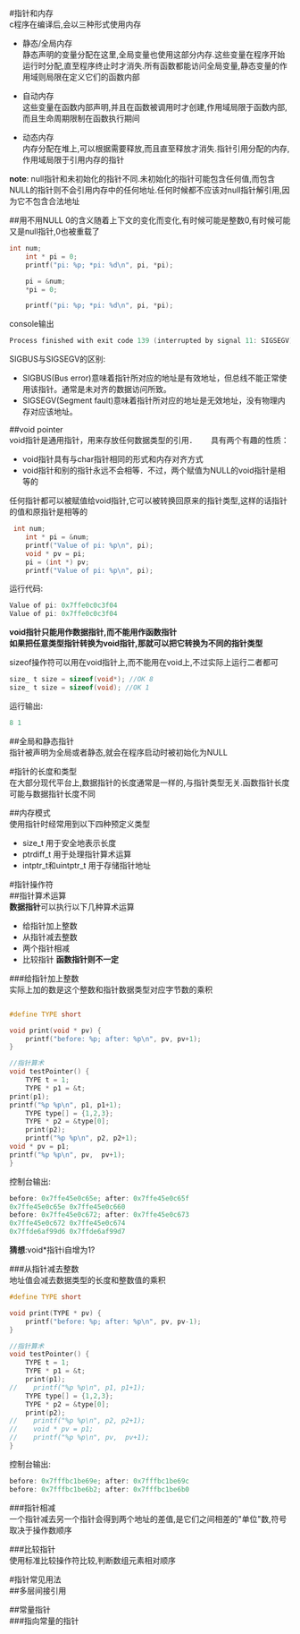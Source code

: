 #指针和内存  
c程序在编译后,会以三种形式使用内存  
+ 静态/全局内存  
静态声明的变量分配在这里,全局变量也使用这部分内存.这些变量在程序开始运行时分配,直至程序终止时才消失.所有函数都能访问全局变量,静态变量的作用域则局限在定义它们的函数内部  
  
+ 自动内存  
这些变量在函数内部声明,并且在函数被调用时才创建,作用域局限于函数内部,而且生命周期限制在函数执行期间  
  
+ 动态内存  
内存分配在堆上,可以根据需要释放,而且直至释放才消失.指针引用分配的内存,作用域局限于引用内存的指针  
  
**note**: null指针和未初始化的指针不同.未初始化的指针可能包含任何值,而包含NULL的指针则不会引用内存中的任何地址.任何时候都不应该对null指针解引用,因为它不包含合法地址  

##用不用NULL
0的含义随着上下文的变化而变化,有时候可能是整数0,有时候可能又是null指针,0也被重载了  
```c
int num;
    int * pi = 0;
    printf("pi: %p; *pi: %d\n", pi, *pi);

    pi = &num;
    *pi = 0;

    printf("pi: %p; *pi: %d\n", pi, *pi);
```
console输出  
```c
Process finished with exit code 139 (interrupted by signal 11: SIGSEGV) //段错误
```
SIGBUS与SIGSEGV的区别:  
+ SIGBUS(Bus error)意味着指针所对应的地址是有效地址，但总线不能正常使用该指针。通常是未对齐的数据访问所致。
+ SIGSEGV(Segment fault)意味着指针所对应的地址是无效地址，没有物理内存对应该地址。

##void  pointer  
void指针是通用指针，用来存放任何数据类型的引用．　　
具有两个有趣的性质：
+ void指针具有与char指针相同的形式和内存对齐方式　　
+ void指针和别的指针永远不会相等．不过，两个赋值为NULL的void指针是相等的  

任何指针都可以被赋值给void指针,它可以被转换回原来的指针类型,这样的话指针的值和原指针是相等的  
```c
 int num;
    int * pi = &num;
    printf("Value of pi: %p\n", pi);
    void * pv = pi;
    pi = (int *) pv;
    printf("Value of pi: %p\n", pi);
```
运行代码:  
```c
Value of pi: 0x7ffe0c0c3f04
Value of pi: 0x7ffe0c0c3f04
```
**void指针只能用作数据指针,而不能用作函数指针**  
**如果把任意类型指针转换为void指针,那就可以把它转换为不同的指针类型**  

sizeof操作符可以用在void指针上,而不能用在void上,不过实际上运行二者都可    
```c
size_ t size = sizeof(void*); //OK 8
size_ t size = sizeof(void); //OK 1
```
运行输出:  
```c
8 1
```

##全局和静态指针  
指针被声明为全局或者静态,就会在程序启动时被初始化为NULL  

#指针的长度和类型  
在大部分现代平台上,数据指针的长度通常是一样的,与指针类型无关.函数指针长度可能与数据指针长度不同  

##内存模式  
使用指针时经常用到以下四种预定义类型  
+ size_t 用于安全地表示长度    
+ ptrdiff_t  用于处理指针算术运算  
+ intptr_t和uintptr_t   用于存储指针地址  

#指针操作符  
##指针算术运算  
**数据指针**可以执行以下几种算术运算  
+ 给指针加上整数  
+ 从指针减去整数  
+ 两个指针相减  
+ 比较指针 
**函数指针则不一定**
   
###给指针加上整数  
实际上加的数是这个整数和指针数据类型对应字节数的乘积  
```c

#define TYPE short

void print(void * pv) {
    printf("before: %p; after: %p\n", pv, pv+1);
}

//指针算术
void testPointer() {
    TYPE t = 1;
    TYPE * p1 = &t;
print(p1);
printf("%p %p\n", p1, p1+1);
    TYPE type[] = {1,2,3};
    TYPE * p2 = &type[0];
    print(p2);
    printf("%p %p\n", p2, p2+1);
void * pv = p1;
printf("%p %p\n", pv,  pv+1);
}
```
控制台输出:  
```c
before: 0x7ffe45e0c65e; after: 0x7ffe45e0c65f
0x7ffe45e0c65e 0x7ffe45e0c660
before: 0x7ffe45e0c672; after: 0x7ffe45e0c673
0x7ffe45e0c672 0x7ffe45e0c674
0x7ffde6af99d6 0x7ffde6af99d7
```
**猜想**:void*指针i自增为1?  

###从指针减去整数  
地址值会减去数据类型的长度和整数值的乘积  

```c
#define TYPE short

void print(TYPE * pv) {
    printf("before: %p; after: %p\n", pv, pv-1);
}

//指针算术
void testPointer() {
    TYPE t = 1;
    TYPE * p1 = &t;
    print(p1);
//    printf("%p %p\n", p1, p1+1);
    TYPE type[] = {1,2,3};
    TYPE * p2 = &type[0];
    print(p2);
//    printf("%p %p\n", p2, p2+1);
//    void * pv = p1;
//    printf("%p %p\n", pv,  pv+1);
}
```
控制台输出:  
```c
before: 0x7fffbc1be69e; after: 0x7fffbc1be69c
before: 0x7fffbc1be6b2; after: 0x7fffbc1be6b0
```

###指针相减  
一个指针减去另一个指针会得到两个地址的差值,是它们之间相差的"单位"数,符号取决于操作数顺序  

###比较指针  
使用标准比较操作符比较,判断数组元素相对顺序  

#指针常见用法  
##多层间接引用  

##常量指针  
###指向常量的指针  







